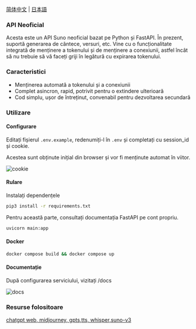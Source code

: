 [简体中文](README_ZH.md) | [日本語](README_JA.md)
### API Neoficial

Acesta este un API Suno neoficial bazat pe Python și FastAPI. În prezent, suportă generarea de cântece, versuri, etc.
Vine cu o funcționalitate integrată de menținere a tokenului și de menținere a conexiunii, astfel încât să nu trebuie să vă faceți griji în legătură cu expirarea tokenului.

### Caracteristici

- Menținerea automată a tokenului și a conexiunii
- Complet asincron, rapid, potrivit pentru o extindere ulterioară
- Cod simplu, ușor de întreținut, convenabil pentru dezvoltarea secundară

### Utilizare

#### Configurare

Editați fișierul `.env.example`, redenumiți-l în `.env` și completați cu session_id și cookie.

Acestea sunt obținute inițial din browser și vor fi menținute automat în viitor.

![cookie](./images/cover.png)

#### Rulare

Instalați dependențele

```bash
pip3 install -r requirements.txt
```
Pentru această parte, consultați documentația FastAPI pe cont propriu.

```bash
uvicorn main:app 
```

#### Docker

```bash
docker compose build && docker compose up
```

#### Documentație

După configurarea serviciului, vizitați /docs

![docs](./images/docs.png)

### Resurse folositoare

[chatgpt web, midjourney, gpts,tts, whisper,suno-v3](https://github.com/Dooy/chatgpt-web-midjourney-proxy)
